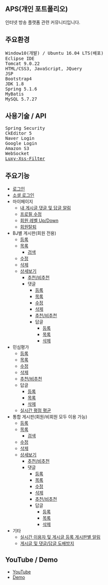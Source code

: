 ## APS(개인 포트폴리오)
인터넷 방송 플랫폼 관련 커뮤니티입니다.

## 주요환경
<pre>
<span>Window10(개발) / Ubuntu 16.04 LTS(배포)</span>
<span>Eclipse IDE</span>
<span>Tomcat 9.0.22</span>
<span>HTML/CSS3, JavaScript, JQuery</span>
<span>JSP</span>
<span>Bootstrap4</span>
<span>JDK 1.8</span>
<span>Spring 5.1.6</span>
<span>MyBatis</span>
<span>MySQL 5.7.27</span>
</pre>
## 사용기술 / API
<pre>
<span>Spring Security</span>
<span>CkEditor 5</span>
<span>Naver Login</span>
<span>Google Login</span>
<span>Amazon S3</span>
<span>WebSocket</span>
<span><a href="https://github.com/naver/lucy-xss-filter">Luxy-Xss-Filter</a></span>
</pre>
## 주요기능
<ul>
  <li><a href="https://github.com/KimJongHyeok2/aps/blob/master/md/LOGIN.md">로그인</a></li>
  <li><a href="https://github.com/KimJongHyeok2/aps/blob/master/md/SOCIAL-login.md">소셜 로그인</a></li>
  <li>
    마이페이지
    <ul>
      <li><a href="https://github.com/KimJongHyeok2/aps/blob/master/md/MYPAGE-push.md">내 게시글 댓글 및 답글 알림</a></li>
      <li><a href="https://github.com/KimJongHyeok2/aps/blob/master/md/MYPAGE-profile.md">프로필 수정</a></li>
      <li><a href="https://github.com/KimJongHyeok2/aps/blob/master/md/MYPAGE-level.md">회원 레벨 Up/Down</a></li>
      <li><a href="https://github.com/KimJongHyeok2/aps/blob/master/md/MYPAGE-leave.md">회원탈퇴</a></li>
    </ul>
  </li>
  <li>
    BJ별 게시판(회원 전용)
    <ul>
      <li><a href="https://github.com/KimJongHyeok2/aps/blob/master/md/BOARD-write.md">등록</a></li>
      <li>
        <a href="https://github.com/KimJongHyeok2/aps/blob/master/md/BOARD-list.md">목록</a>
        <ul>
          <li><a href="https://github.com/KimJongHyeok2/aps/blob/master/md/BOARD-search.md">검색</a></li>
        </ul>
      </li>
      <li><a href="https://github.com/KimJongHyeok2/aps/blob/master/md/BOARD-update.md">수정</a></li>
      <li><a href="https://github.com/KimJongHyeok2/aps/blob/master/md/BOARD-delete.md">삭제</a></li>
      <li>
        <a href="https://github.com/KimJongHyeok2/aps/blob/master/md/BOARD-view.md">상세보기</a>
        <ul>
          <li><a href="https://github.com/KimJongHyeok2/aps/blob/master/md/BOARD-recommend.md">추천/비추천</a></li>
          <li>
            댓글
            <ul>
              <li><a href="https://github.com/KimJongHyeok2/aps/blob/master/md/BCOMMENT-write.md">등록</a></li>
              <li><a href="https://github.com/KimJongHyeok2/aps/blob/master/md/BCOMMENT-list.md">목록</a></li>
              <li><a href="https://github.com/KimJongHyeok2/aps/blob/master/md/BCOMMENT-update.md">수정</a></li>
              <li><a href="https://github.com/KimJongHyeok2/aps/blob/master/md/BCOMMENT-delete.md">삭제</a></li>
              <li><a href="https://github.com/KimJongHyeok2/aps/blob/master/md/BCOMMENT-recommend.md">추천/비추천</a></li>
              <li>
                답글
                <ul>
                  <li><a href="https://github.com/KimJongHyeok2/aps/blob/master/md/BCOMMENTREPLY-write.md">등록</a</li>
                  <li><a href="https://github.com/KimJongHyeok2/aps/blob/master/md/BCOMMENTREPLY-list.md">목록</a></li>
                  <li><a href="https://github.com/KimJongHyeok2/aps/blob/master/md/BCOMMENTREPLY-delete.md">삭제</a></li>
                </ul>
              </li>
            </ul>
          </li>
        </ul>
      </li>
    </ul>
  </li>
  <li>
    민심평가
    <ul>
      <li><a href="https://github.com/KimJongHyeok2/aps/blob/master/md/REVIEW-write.md">등록</a></li>
      <li><a href="https://github.com/KimJongHyeok2/aps/blob/master/md/REVIEW-list.md">목록</a></li>
      <li><a href="https://github.com/KimJongHyeok2/aps/blob/master/md/REVIEW-update.md">수정</a></li>
      <li><a href="https://github.com/KimJongHyeok2/aps/blob/master/md/REVIEW-delete.md">삭제</a></li>
      <li><a href="https://github.com/KimJongHyeok2/aps/blob/master/md/REVIEW-recommend.md">추천/비추천</a></li>
      <li>
        답글
        <ul>
          <li><a href="https://github.com/KimJongHyeok2/aps/blob/master/md/REVIEWREPLY-write.md">등록</a></li>
          <li><a href="https://github.com/KimJongHyeok2/aps/blob/master/md/REVIEWREPLY-list.md">목록</a></li>
          <li><a href="https://github.com/KimJongHyeok2/aps/blob/master/md/REVIEWREPLY-delete.md">삭제</a></li>
        </ul>
      </li>
      <li><a href="https://github.com/KimJongHyeok2/aps/blob/master/md/REVIEW-live.md">실시간 평점 평균</a></li>
    </ul>
  </li>
  <li>
    통합 게시판(회원/비회원 모두 이용 가능)
    <ul>
      <li><a href="https://github.com/KimJongHyeok2/aps/blob/master/md/COMBINE-write.md">등록</a></li>
      <li>
        <a href="https://github.com/KimJongHyeok2/aps/blob/master/md/COMBINE-list.md">목록</a>
        <ul>
          <li><a href="https://github.com/KimJongHyeok2/aps/blob/master/md/COMBINE-search.md">검색</a></li>
        </ul>
      </li>
      <li><a href="https://github.com/KimJongHyeok2/aps/blob/master/md/COMBINE-update.md">수정</a></li>
      <li><a href="https://github.com/KimJongHyeok2/aps/blob/master/md/COMBINE-delete.md">삭제</a></li>
      <li>
        <a href="https://github.com/KimJongHyeok2/aps/blob/master/md/COMBINE-view.md">상세보기</a>
        <ul>
          <li><a href="https://github.com/KimJongHyeok2/aps/blob/master/md/COMBINE-recommend.md">추천/비추천<a></li>
          <li>
            댓글
            <ul>
              <li><a href="https://github.com/KimJongHyeok2/aps/blob/master/md/CBCOMMENT-write.md">등록</a></li>
              <li><a href="https://github.com/KimJongHyeok2/aps/blob/master/md/CBCOMMENT-list.md">목록</a></li>
              <li><a href="https://github.com/KimJongHyeok2/aps/blob/master/md/CBCOMMENT-update.md">수정</a></li>
              <li><a href="https://github.com/KimJongHyeok2/aps/blob/master/md/CBCOMMENT-delete.md">삭제</a></li>
              <li><a href="https://github.com/KimJongHyeok2/aps/blob/master/md/CBCOMMENT-recommend.md">추천/비추천</a></li>
              <li>
                답글
                <ul>
                  <li><a href="https://github.com/KimJongHyeok2/aps/blob/master/md/CBCOMMENTREPLY-write.md">등록</a></li>
                  <li><a href="https://github.com/KimJongHyeok2/aps/blob/master/md/CBCOMMENTREPLY-list.md">목록</a></li>
                  <li><a href="https://github.com/KimJongHyeok2/aps/blob/master/md/CBCOMMENTREPLY-delete.md">삭제</a></li>
                </ul>
              </li>
            </ul>
          </li>
        </ul>
      </li>
    </ul>
  </li>
  <li>
    기타
    <ul>
      <li><a href="https://github.com/KimJongHyeok2/aps/blob/master/md/BOARD-live.md">실시간 이용자 및 게시글 등록 게시판별 알림</a></li>
      <li><a href="https://github.com/KimJongHyeok2/aps/blob/master/md/WRITE-limit.md">게시글 및 댓글/답글 도배방지</a></li>
    </ul>
  </li>
</ul>

## YouTube / Demo
<ul>
  <li><a href="https://youtu.be/mvxU--K1SjM">YouTube</a></li>
  <li><a href="https://iamiportfolio.com/APS">Demo</a></li>
</ul>
